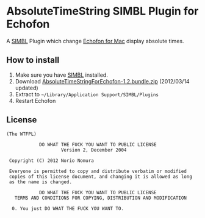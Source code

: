 AbsoluteTimeString SIMBL Plugin for Echofon
====================================
A [SIMBL](http://www.culater.net/software/SIMBL/SIMBL.php) Plugin which change [Echofon for Mac](http://www.echofon.com/twitter/mac) display absolute times.

How to install
--------------
1. Make sure you have [SIMBL](http://www.culater.net/software/SIMBL/SIMBL.php) installed.
2. Download [AbsoluteTimeStringForEchofon-1.2.bundle.zip](http://github.com/downloads/norio-nomura/AbsoluteTimeStringForEchofon/AbsoluteTimeStringForEchofon-1.2.bundle.zip) (2012/03/14 updated)
3. Extract to `~/Library/Application Support/SIMBL/Plugins`
4. Restart Echofon

License
-------
```
(The WTFPL)

            DO WHAT THE FUCK YOU WANT TO PUBLIC LICENSE
                    Version 2, December 2004

 Copyright (C) 2012 Norio Nomura

 Everyone is permitted to copy and distribute verbatim or modified
 copies of this license document, and changing it is allowed as long
 as the name is changed.

            DO WHAT THE FUCK YOU WANT TO PUBLIC LICENSE
   TERMS AND CONDITIONS FOR COPYING, DISTRIBUTION AND MODIFICATION

  0. You just DO WHAT THE FUCK YOU WANT TO.
```
